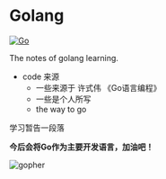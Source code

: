 # Golang
[![Go][2]]() 

The notes of golang learning.
* code 来源
    - 一些来源于 许式伟 《Go语言编程》
    - 一些是个人所写
    - the way to go

学习暂告一段落

**今后会将Go作为主要开发语言，加油吧！**

![gopher][1]



[1]: https://github.com/golang-samples/gopher-vector/blob/master/gopher-side_color.png
[2]:https://img.shields.io/badge/Go-1.8-brightgreen.svg
